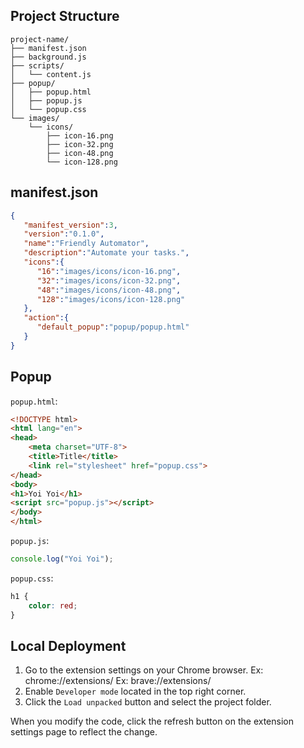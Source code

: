 ## Project Structure

```
project-name/
├── manifest.json
├── background.js
├── scripts/
│   └── content.js
├── popup/
│   ├── popup.html
│   ├── popup.js
│   └── popup.css
└── images/
    └── icons/
        ├── icon-16.png
        ├── icon-32.png
        ├── icon-48.png
        └── icon-128.png
```

## manifest.json

```json
{
   "manifest_version":3,
   "version":"0.1.0",
   "name":"Friendly Automator",
   "description":"Automate your tasks.",
   "icons":{
      "16":"images/icons/icon-16.png",
      "32":"images/icons/icon-32.png",
      "48":"images/icons/icon-48.png",
      "128":"images/icons/icon-128.png"
   },
   "action":{
      "default_popup":"popup/popup.html"
   }
}
```

## Popup

`popup.html`:
```html
<!DOCTYPE html>
<html lang="en">
<head>
    <meta charset="UTF-8">
    <title>Title</title>
    <link rel="stylesheet" href="popup.css">
</head>
<body>
<h1>Yoi Yoi</h1>
<script src="popup.js"></script>
</body>
</html>
```

`popup.js`:
```js
console.log("Yoi Yoi");
```

`popup.css`:
```css
h1 {
    color: red;
}
```

## Local Deployment

1. Go to the extension settings on your Chrome browser.
  Ex: chrome://extensions/
  Ex: brave://extensions/
2. Enable `Developer mode` located in the top right corner.
3. Click the `Load unpacked` button and select the project folder.

When you modify the code, click the refresh button on the extension settings page to reflect the change.
